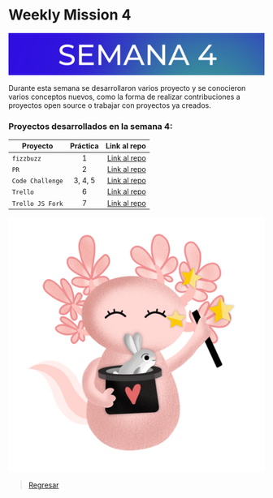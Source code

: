 # Weekly Mission 4

![banner4](./semana4.png)

Durante esta semana se desarrollaron varios proyecto y se conocieron varios conceptos nuevos, como la forma de realizar contribuciones a proyectos open source o trabajar con proyectos ya creados.


### **Proyectos desarrollados en la semana 4:**

| Proyecto | Práctica | Link al repo |
| ------------- |:-------------:| -----:|
|`fizzbuzz`|1|[Link al repo](https://github.com/FabianGarciaXY/Fizzbuzz)|
|`PR`|2|[Link al repo](https://github.com/FabianGarciaXY/fizzbuzz-1#)|
|`Code Challenge`|3, 4, 5|[Link al repo](https://github.com/FabianGarciaXY/Code-challenge)|
|`Trello`|6|[Link al repo](https://github.com/FabianGarciaXY/Trello-API)|
|`Trello JS Fork`|7|[Link al repo](https://github.com/FabianGarciaXY/trello)|

![semana4](./semana4_1.png)

> [Regresar](./../README.md)